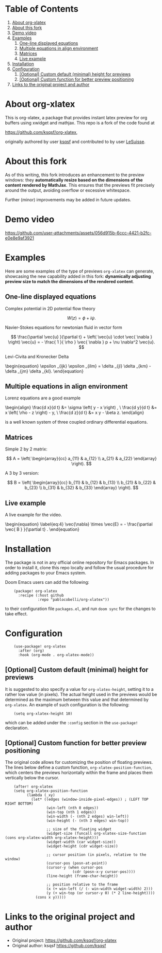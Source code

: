 
# Table of Contents

1.  [About org-xlatex](#org329934a)
2.  [About this fork](#org21e8336)
3.  [Demo video](#org2448904)
4.  [Examples](#org414c235)
    1.  [One-line displayed equations](#orgada7f92)
    2.  [Multiple equations in align environment](#orga869a3a)
    3.  [Matrices](#orga3bca68)
    4.  [Live example](#orgc4eed50)
5.  [Installation](#org971b7ad)
6.  [Configuration](#orgda2023a)
    1.  [[Optional] Custom default (minimal) height for previews](#org7f4b2b8)
    2.  [[Optional] Custom function for better preview positioning](#orgeef95b3)
7.  [Links to the original project and author](#org38cb137)



<a id="org329934a"></a>

# About org-xlatex

This is org-xlatex, a package that provides instant latex preview for org buffers using xwidget and mathjax. This repo is a fork of the code found at

<https://github.com/ksqsf/org-xlatex>,

originally authored by user [ksqsf](https://github.com/ksqsf) and contributed to by user [LeSuisse](https://github.com/LeSuisse).


<a id="org21e8336"></a>

# About this fork

As of this writing, this fork introduces an enhancement to the preview windows: they **automatically resize based on the dimensions of the content rendered by MathJax**. This ensures that the previews fit precisely around the output, avoiding overflow or excessive whitespace.

Further (minor) improvements may be added in future updates.


<a id="org2448904"></a>

# Demo video 


<a id="org414c235"></a>



https://github.com/user-attachments/assets/056d915b-6ccc-4421-b2fc-e0e8e9af3921


# Examples

Here are some examples of the type of previews `org-xlatex` can generate, showcasing the new capability added in this fork: **dynamically adjusting preview size to match the dimensions of the rendered content**.


<a id="orgada7f92"></a>

## One-line displayed equations

Complex potential in 2D potential flow theory

$$
W \left( z \right) = \phi + i \psi.
$$

Navier-Stokes equations for newtonian fluid in vector form

$$
\frac{\partial \vec{u} }{\partial t} + \left( \vec{u} \cdot \vec{ \nabla }   \right) \vec{u} = - \frac{ 1 }{ \rho } \vec{ \nabla } p + \nu \nabla^2 \vec{u}.
$$

Levi-Civita and Kronecker Delta

\begin{equation}
\epsilon _{ijk} \epsilon _{ilm} = \delta _{jl} \delta _{km} - \delta _{jm} \delta _{kl}.
\end{equation}


<a id="orga869a3a"></a>

## Multiple equations in align environment

Lorenz equations are a good example

\begin{align}
\frac{d x}{d t} &= \sigma \left( y - x \right) , \\
\frac{d y}{d t} &= x \left( \rho - z \right) - y, \\
\frac{d z}{d t} &= x y - \beta z.
\end{align}

is a well known system of three coupled ordinary differential equations.


<a id="orga3bca68"></a>

## Matrices

Simple 2 by 2 matrix:

$$
A = \left( \begin{array}{cc}
a_{11} & a_{12} \\
a_{21} & a_{22}
\end{array} \right).
$$

A 3 by 3 version:

$$
B = \left( \begin{array}{cc}
b_{11} & b_{12} & b_{13} \\
b_{21} & b_{22} & b_{23} \\
b_{31} & b_{32} & b_{33}
\end{array} \right).
$$


<a id="orgc4eed50"></a>

## Live example

A live example for the video.

\begin{equation}
\label{eq:4}
\vec{\nabla} \times \vec{E} = - \frac{\partial \vec{ B }  }{\partial t} .
\end{equation}


<a id="org971b7ad"></a>

# Installation

The package is not in any official online repository for Emacs packages. In order to install it, clone this repo locally and follow the usual procedure for adding packages to your Emacs system.

Doom Emacs users can add the following:

```elisp
    (package! org-xlatex
      :recipe (:host github
               :repo "pablocobelli/org-xlatex"))
```

to their configuration file `packages.el`, and run `doom sync` for the changes to take effect.


<a id="orgda2023a"></a>

# Configuration

```elisp
    (use-package! org-xlatex
      :after (org)
      :hook (org-mode . org-xlatex-mode))
```

<a id="org7f4b2b8"></a>

## [Optional] Custom default (minimal) height for previews

It is suggested to also specify a value for `org-xlatex-height`, setting it to a rather low value (in pixels). The actual height used in the previews would be determined as the maximum between this value and that determined by `org-xlatex`. An example of such configuration is the following:

```elisp
    (setq org-xlatex-height 10)
```

which can be added under the `:config` section in the `use-package!` declaration.


<a id="orgeef95b3"></a>

## [Optional] Custom function for better preview positioning

The original code allows for customizing the position of floating previews. The lines below define a custom function, `org-xlatex-position-function`, which centers the previews horizontally within the frame and places them vertically below the cursor.

```elisp
    (after! org-xlatex
    (setq org-xlatex-position-function
          (lambda (_xy)
            (let* ((edges (window-inside-pixel-edges)) ; (LEFT TOP RIGHT BOTTOM)
                   (win-left (nth 0 edges))
                   (win-top (nth 1 edges))
                   (win-width (- (nth 2 edges) win-left))
                   (win-height (- (nth 3 edges) win-top))
    
                   ;; size of the floating widget
                   (widget-size (funcall org-xlatex-size-function (cons org-xlatex-width org-xlatex-height)))
                   (widget-width (car widget-size))
                   (widget-height (cdr widget-size))
    
                   ;; cursor position (in pixels, relative to the window)
                   (cursor-pos (posn-at-point))
                   (cursor-y (when cursor-pos
                               (cdr (posn-x-y cursor-pos))))
                   (line-height (frame-char-height))
    
                   ;; position relative to the frame
                   (x (+ win-left (/ (- win-width widget-width) 2)))
                   (y (+ win-top (or cursor-y 0) (* 2 line-height))))
              (cons x y)))))
```

<a id="org38cb137"></a>

# Links to the original project and author

-   Original project: <https://github.com/ksqsf/org-xlatex>
-   Original author: ksqsf <https://github.com/ksqsf>

